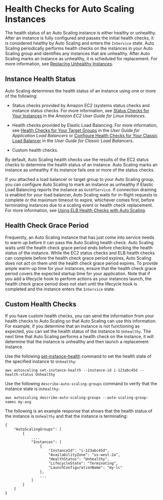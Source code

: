 # Health Checks for Auto Scaling Instances<a name="healthcheck"></a>

The health status of an Auto Scaling instance is either healthy or unhealthy\. After an instance is fully configured and passes the initial health checks, it is considered healthy by Auto Scaling and enters the `InService` state\. Auto Scaling periodically performs health checks on the instances in your Auto Scaling group and identifies any instances that are unhealthy\. After Auto Scaling marks an instance as unhealthy, it is scheduled for replacement\. For more information, see [Replacing Unhealthy Instances](as-maintain-instance-levels.md#replace-unhealthy-instance)\.

## Instance Health Status<a name="instance-health-status"></a>

Auto Scaling determines the health status of an instance using one or more of the following:

+ Status checks provided by Amazon EC2 \(systems status checks and instance status checks\. For more information, see [Status Checks for Your Instances](http://docs.aws.amazon.com/AWSEC2/latest/UserGuide/monitoring-system-instance-status-check.html) in the *Amazon EC2 User Guide for Linux Instances*\.

+ Health checks provided by Elastic Load Balancing\. For more information, see [Health Checks for Your Target Groups](http://docs.aws.amazon.com/elasticloadbalancing/latest/application/target-group-health-checks.html) in the *User Guide for Application Load Balancers* or [Configure Health Checks for Your Classic Load Balancer](http://docs.aws.amazon.com/elasticloadbalancing/latest/classic/elb-healthchecks.html) in the *User Guide for Classic Load Balancers*\.

+ Custom health checks\.

By default, Auto Scaling health checks use the results of the EC2 status checks to determine the health status of an instance\. Auto Scaling marks an instance as unhealthy if its instance fails one or more of the status checks\.

If you attached a load balancer or target group to your Auto Scaling group, you can configure Auto Scaling to mark an instance as unhealthy if Elastic Load Balancing reports the instance as `OutOfService`\. If connection draining is enabled for your load balancer, Auto Scaling waits for in\-flight requests to complete or the maximum timeout to expire, whichever comes first, before terminating instances due to a scaling event or health check replacement\. For more information, see [Using ELB Health Checks with Auto Scaling](as-add-elb-healthcheck.md)\.

## Health Check Grace Period<a name="health-check-grace-period"></a>

Frequently, an Auto Scaling instance that has just come into service needs to warm up before it can pass the Auto Scaling health check\. Auto Scaling waits until the health check grace period ends before checking the health status of the instance\. While the EC2 status checks and ELB health checks can complete before the health check grace period expires, Auto Scaling does not act on them until the health check grace period expires\. To provide ample warm\-up time for your instances, ensure that the health check grace period covers the expected startup time for your application\. Note that if you add a lifecycle hook to perform actions as your instances launch, the health check grace period does not start until the lifecycle hook is completed and the instance enters the `InService` state\.

## Custom Health Checks<a name="as-configure-healthcheck"></a>

If you have custom health checks, you can send the information from your health checks to Auto Scaling so that Auto Scaling can use this information\. For example, if you determine that an instance is not functioning as expected, you can set the health status of the instance to `Unhealthy`\. The next time that Auto Scaling performs a health check on the instance, it will determine that the instance is unhealthy and then launch a replacement instance\.

Use the following [set\-instance\-health](http://docs.aws.amazon.com/cli/latest/reference/autoscaling/set-instance-health.html) command to set the health state of the specified instance to `Unhealthy`:

```
aws autoscaling set-instance-health --instance-id i-123abc45d --health-status Unhealthy
```

Use the following `describe-auto-scaling-groups` command to verify that the instance state is `Unhealthy`:

```
aws autoscaling describe-auto-scaling-groups --auto-scaling-group-names my-asg
```

The following is an example response that shows that the health status of the instance is `Unhealthy` and that the instance is terminating:

```
{
    "AutoScalingGroups": [
        {
            ....
            "Instances": [
                {
                    "InstanceId": "i-123abc45d",
                    "AvailabilityZone": "us-west-2a",
                    "HealthStatus": "Unhealthy",
                    "LifecycleState": "Terminating",
                    "LaunchConfigurationName": "my-lc"
                },
                ...
            ]
        }
    ]
}
```